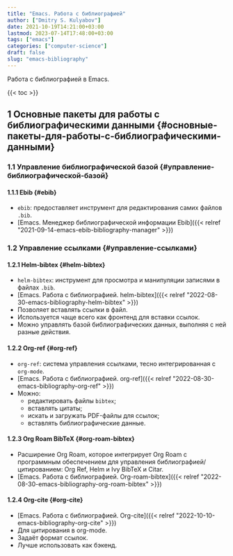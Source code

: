 ```yaml
---
title: "Emacs. Работа с библиографией"
author: ["Dmitry S. Kulyabov"]
date: 2021-10-19T14:21:00+03:00
lastmod: 2023-07-14T17:48:00+03:00
tags: ["emacs"]
categories: ["computer-science"]
draft: false
slug: "emacs-bibliography"
---
```


Работа с библиографией в Emacs.

<!--more-->

{{< toc >}}


## <span class="section-num">1</span> Основные пакеты для работы с библиографическими данными {#основные-пакеты-для-работы-с-библиографическими-данными}


### <span class="section-num">1.1</span> Управление библиографической базой {#управление-библиографической-базой}


#### <span class="section-num">1.1.1</span> Ebib {#ebib}

-   `ebib`: предоставляет инструмент для редактирования самих файлов `.bib`.
-   [Emacs. Менеджер библиографической информации Ebib]({{< relref "2021-09-14-emacs-ebib-bibliography-manager" >}})


### <span class="section-num">1.2</span> Управление ссылками {#управление-ссылками}


#### <span class="section-num">1.2.1</span> Helm-bibtex {#helm-bibtex}

-   `helm-bibtex`: инструмент для просмотра и манипуляции записями в файлах `.bib`.
-   [Emacs. Работа с библиографией. helm-bibtex]({{< relref "2022-08-30-emacs-bibliography-helm-bibtex" >}})
-   Позволяет вставлять ссылки в файл.
-   Используется чаще всего как фронтенд для вставки ссылок.
-   Можно управлять базой библиографических данных, выполняя с ней разные действия.


#### <span class="section-num">1.2.2</span> Org-ref {#org-ref}

-   `org-ref`: система управления ссылками, тесно интегрированная с `org-mode`.
-   [Emacs. Работа с библиографией. org-ref]({{< relref "2022-08-30-emacs-bibliography-org-ref" >}})
-   Можно:
    -   редактировать файлы `bibtex`;
    -   вставлять цитаты;
    -   искать и загружать PDF-файлы для ссылок;
    -   вставлять библиографические данные.


#### <span class="section-num">1.2.3</span> Org Roam BibTeX {#org-roam-bibtex}

-   Расширение Org Roam, которое интегрирует Org Roam с программным обеспечением для управления библиографией/цитированием: Org Ref, Helm и Ivy BibTeX и Citar.
-   [Emacs. Работа с библиографией. Org-roam-bibtex]({{< relref "2022-08-30-emacs-bibliography-org-roam-bibtex" >}})


#### <span class="section-num">1.2.4</span> Org-cite {#org-cite}

-   [Emacs. Работа с библиографией. Org-cite]({{< relref "2022-10-10-emacs-bibliography-org-cite" >}})
-   Для цитирования в org-mode.
-   Задаёт формат ссылок.
-   Лучше использовать как бэкенд.
